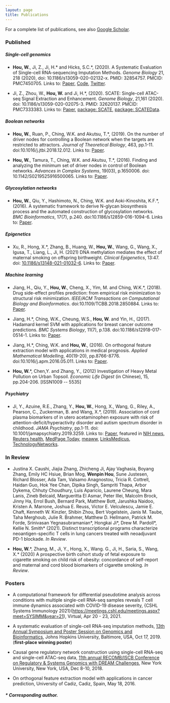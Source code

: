 ```yaml
---
layout: page
title: Publications
---
```


<!--Key publications are described in more detail on the [Research](research.html) page.--> 
For a complete list of publications, see also [Google Scholar](https://scholar.google.com.hk/citations?user=1wVQpBUAAAAJ&hl=en).

### Published
##### Single-cell genomics
- **Hou, W.**, Ji, Z., Ji, H.\* and Hicks, S.C.\*, (2020). A Systematic Evaluation of Single-cell RNA-sequencing Imputation Methods. *Genome Biology* 21, 218 (2020), doi: 10.1186/s13059-020-02132-x. PMID: 32854757. PMCID: PMC7450705. Links to: [Paper](https://genomebiology.biomedcentral.com/articles/10.1186/s13059-020-02132-x), [Code](https://github.com/Winnie09/imputationBenchmark), [Twitter](https://twitter.com/GenomeBiology/status/1298976169484681219).

- Ji, Z., Zhou, W., **Hou, W.** and Ji, H.\*, (2020). SCATE: Single-cell ATAC-seq Signal Extraction and Enhancement. *Genome Biology*, 21,161 (2020). doi: 10.1186/s13059-020-02075-3. PMID: 32620137. PMCID: PMC7333383. Links to: [Paper](https://genomebiology.biomedcentral.com/articles/10.1186/s13059-020-02075-3), [package: SCATE](https://github.com/Winnie09/SCATE), [package: SCATEData](https://github.com/Winnie09/SCATEData).

##### Boolean networks
- **Hou, W.**, Ruan, P., Ching, W.K. and Akutsu, T.\*, (2019). On the number of driver nodes for controlling a Boolean network when the targets are restricted to attractors. *Journal of Theoretical Biology*, 463, pp.1-11. doi:10.1016/j.jtbi.2018.12.012. Links to: [Paper](https://www.sciencedirect.com/science/article/pii/S0022519318306027).

- **Hou, W.**, Tamura, T., Ching, W.K. and Akutsu, T.\*, (2016). Finding and analyzing the minimum set of driver nodes in control of Boolean networks. *Advances in Complex Systems*, 19(03), p.1650006. doi: 10.1142/S0219525916500065. Links to: [Paper](https://www.worldscientific.com/doi/abs/10.1142/S0219525916500065).

##### Glycosylation networks

- **Hou, W.**, Qiu, Y., Hashimoto, N., Ching, W.K. and Aoki-Kinoshita, K.F.\*, (2016). A systematic framework to derive N-glycan biosynthesis process and the automated construction of glycosylation networks. *BMC Bioinformatics*, 17(7), p.240. doi:10.1186/s12859-016-1094-6. Links to:  [Paper](https://bmcbioinformatics.biomedcentral.com/articles/10.1186/s12859-016-1094-6).

##### Epigenetics

- Xu, R., Hong, X.\*, Zhang, B., Huang, W., **Hou, W.**, Wang, G., Wang, X., Igusa, T., Liang, L., Ji, H. (2021) DNA methylation mediates the effect of maternal smoking on offspring birthweight. *Clinical Epigenetics*, 13:47. doi: [10.1186/s13148-021-01032-6](https://clinicalepigeneticsjournal.biomedcentral.com/articles/10.1186/s13148-021-01032-6). Links to: [Paper](https://link.springer.com/epdf/10.1186/s13148-021-01032-6?sharing_token=yEfFdYE0_BoC2mZXJZ9CGm_BpE1tBhCbnbw3BuzI2RNB1moIjC95hdw5iHpi9I7bkxI7V-9mn7W-iAPZhlsBZ6n2aBGJ_JvX03uHthekrqM9AGN6ztB_JyC58iUSq_wfgFSbjQ7T3CZ2dCcOwkWWRoyRlZvODZcSzVM1FYm-blE%3D). 

##### Machine learning

- Jiang, H., Qiu, Y., **Hou, W.**, Cheng, X., Yim, M. and Ching, W.K.\*, (2018). Drug side-effect profiles prediction: from empirical risk minimization to structural risk minimization. *IEEE/ACM Transactions on Computational Biology and Bioinformatics*. doi:10.1109/TCBB.2018.2850884. Links to:  [Paper](https://ieeexplore.ieee.org/abstract/document/8399504).

- Jiang, H.\*, Ching, W.K., Cheung, W.S., **Hou, W.** and Yin, H., (2017). Hadamard kernel SVM with applications for breast cancer outcome predictions. *BMC Systems Biology*, 11(7), p.138. doi:10.1186/s12918-017-0514-1. Links to: [Paper](https://bmcsystbiol.biomedcentral.com/articles/10.1186/s12918-017-0514-1).

- Jiang, H.\*, Ching, W.K. and **Hou, W.**, (2016). On orthogonal feature extraction model with applications in medical prognosis. *Applied Mathematical Modelling*, 40(19-20), pp.8766-8776. doi:10.1016/j.apm.2016.05.011. Links to: [Paper](https://www.sciencedirect.com/science/article/abs/pii/S0307904X1630261X).

- **Hou, W.**\*, Chen,Y. and Zhang, Y., (2012) Investigation of Heavy Metal Pollution on Urban Topsoil. *Economic Life Digest* (in Chinese), 15, pp.204-206. [ISSN1009 -- 5535]

##### Psychiatry

- Ji, Y., Azuine, R.E., Zhang, Y., **Hou, W.**, Hong, X., Wang, G., Riley, A., Pearson, C., Zuckerman, B. and Wang, X.\*, (2019). Association of cord plasma biomarkers of in utero acetaminophen exposure with risk of attention-deficit/hyperactivity disorder and autism spectrum disorder in childhood. *JAMA Psychiatry*, pp.1-11. doi: 10.1001/jamapsychiatry.2019.3259. Links to: [Paper](https://jamanetwork.com/journals/jamapsychiatry/article-abstract/2753512), featured in  [NIH news](https://www.nih.gov/news-events/news-releases/nih-funded-study-suggests-acetaminophen-exposure-pregnancy-linked-higher-risk-adhd-autism), [Reuters health](https://www.reuters.com/article/us-health-pregnancy-acetaminophen/babies-at-higher-risk-for-adhd-autism-if-pregnant-moms-took-acetaminophen-idUSKBN1X920J?fbclid=IwAR3T4phyb6Fu4F9zQVNL4EWgET04m4ITHD6S1R8eZkvj2j3TBIPJZSpYqf0), [MedPage Today](https://www.medpagetoday.com/obgyn/pregnancy/83040), [meaww](https://meaww.com/taking-pain-relief-drug-acetaminophen-pregnancy-risk-autism-adhd-study), [LinksMedicus](https://linksmedicus.com/news/study-utero-acetaminophen-exposure-linked-increased-risk-adhd-autism-spectrum-disorder-childhood/), [TechnologyNetworks](https://www.technologynetworks.com/drug-discovery/news/paracetamol-during-pregnancy-could-be-linked-to-increased-risk-of-adhd-and-autism-326647).

### In Review

- Justina X. Caushi, Jiajia Zhang, Zhicheng Ji, Ajay Vaghasia, Boyang Zhang, Emily HC Hsiue, Brian Mog, **Wenpin Hou**, Sune Justesen, Richard Blosser, Ada Tam, Valsamo Anagnostou, Tricia R. Cottrell, Haidan Guo, Hok Yee Chan, Dipika Singh, Sampriti Thapa, Arbor Dykema, Chhuty Choudhury, Luis Aparicio, Laurene Cheung, Mara Lanis, Zineb Belcaid, Margueritta El Asmar, Peter Illei, Malcolm Brock, Jinny Ha, Errol Bush, Bernard Park, Matthew Bott, Jarushka Naidoo, Kristen A. Marrone, Joshua E. Reuss, Victor E. Velculescu, Jamie E. Chaft, Kenneth W. Kinzler, Shibin Zhou, Bert Vogelstein, Janis M. Taube, Taha Merghoub, Julie R. Brahmer, Matthew D. Hellmann, Patrick M. Forde, Srinivasan Yegnasubramanian\*, Hongkai Ji\*, Drew M. Pardoll\*,  Kellie N. Smith\* (2021). Distinct transcriptional programs characterize neoantigen-specific T cells in lung cancers treated with neoadjuvant PD-1 blockade. *In Review*.

- **Hou, W.**\*, Zhang, M., Ji, Y., Hong, X., Wang. G., Ji, H., Saria, S., Wang, X.\* (2020)  A prospective birth cohort study of fetal exposure to cigarette smoking on child risk of obesity: concordance of self-report and maternal and cord blood biomarkers of cigarette smoking. *In Review*.

### Posters

- A computational framework for differential pseudotime analysis across conditions with multiple single-cell RNA-seq samples reveals T cell immune dynamics associated with COVID-19 disease severity, {CSHL Systems Immunology 2021}(https://meetings.cshl.edu/meetings.aspx?meet=SYSIMM&year=21), Virtual, Apr 20 - 23, 2021.

- A systematic evaluation of single-cell RNA-seq imputation methods, [13th Annual Symposium and Poster Session on Genomics and Bioinformatics](http://genomics.jhu.edu/symposium.html), Johns Hopkins University, Baltimore, USA, Oct 17, 2019. (**first-place winning poster**)

- Causal gene regulatory network construction using single-cell RNA-seq and single-cell ATAC-seq data, [11th annual RECOMB/ISCB Conference on Regulatory & Systems Genomics  with DREAM Challenges](https://www.iscb.org/recomb-regsysgen2018), New York University, New York, USA, Dec 8-10, 2018.

- On orthogonal feature extraction model with applications in cancer prediction, University of Cadiz, Cadiz, Spain, May 18, 2016.


##### \* Corresponding author.
